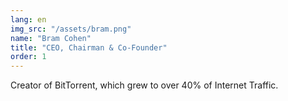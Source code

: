 ```yaml
---
lang: en
img_src: "/assets/bram.png"
name: "Bram Cohen"
title: "CEO, Chairman & Co-Founder"
order: 1
---
```


Creator of BitTorrent, which grew to over 40% of Internet Traffic.
